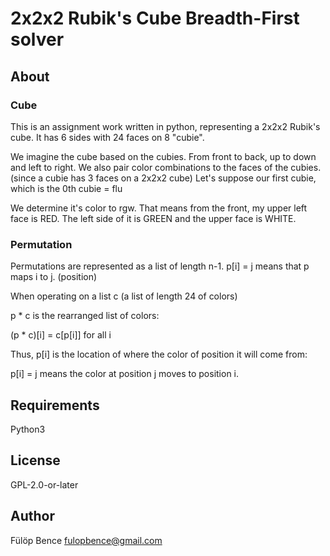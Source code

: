 # 2x2x2 Rubik's Cube Breadth-First solver
## About
### Cube
This is an assignment work written in python, representing a 2x2x2 Rubik's cube. It has 6 sides with 24 faces on 8 "cubie".

We imagine the cube based on the cubies. From front to back, up to down and left to right.
We also pair color combinations to the faces of the cubies. (since a cubie has 3 faces on a 2x2x2 cube)
Let's suppose our first cubie, which is the 0th cubie = flu

We determine it's color to rgw. That means from the front, my upper left face is RED. The left side of it is GREEN and the upper face is WHITE.

### Permutation
Permutations are represented as a list of length n-1.  p[i] = j means that p maps i to j. (position)

When operating on a list c (a list of length 24 of colors)

p * c is the rearranged list of colors:

(p * c)[i] = c[p[i]]    for all i

Thus, p[i] is the location of where the color of position it will come from:

p[i] = j means the color at position j moves to position i.

## Requirements
Python3

## License
GPL-2.0-or-later

## Author
Fülöp Bence <fulopbence@gmail.com>
